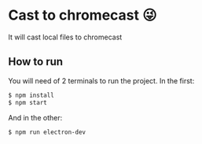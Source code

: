 # Cast to chromecast 😜

It will cast local files to chromecast

## How to run

You will need of 2 terminals to run the project.
In the first:

```sh
$ npm install
$ npm start
```

And in the other:

```sh
$ npm run electron-dev
```
